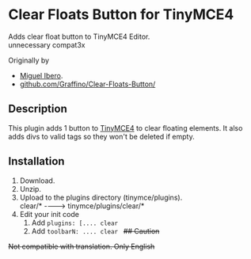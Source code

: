 # Clear Floats Button for TinyMCE4

Adds clear float button to TinyMCE4 Editor.  
unnecessary compat3x  

Originally by  
- [Miguel Ibero](https://wordpress.org/plugins/tinymce-clear-buttons/).  
- [github.com/Graffino/Clear-Floats-Button/](https://github.com/Graffino/Clear-Floats-Button/)

## Description

This plugin adds 1 button to [TinyMCE4](http://tinymce.moxiecode.com/) to clear floating elements. It also adds divs to valid tags so they won't be deleted if empty.

## Installation

1. Download.
2. Unzip.
3. Upload to the plugins directory (tinymce/plugins).  
   clear/* ----> tinymce/plugins/clear/*
4. Edit your init code
   1. Add  ```plugins: [.... clear ```
   2. Add  ```toolbarN: .... clear ```
~~## Caution~~

~~Not compatible with translation. Only English~~

